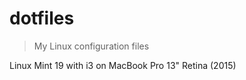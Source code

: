 # dotfiles

> My Linux configuration files

Linux Mint 19 with i3 on MacBook Pro 13" Retina (2015)

